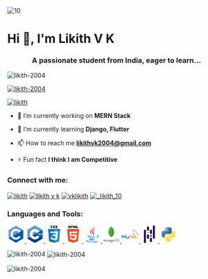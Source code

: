 ![10](https://github.com/user-attachments/assets/9bd9479a-e9a8-448a-ab3f-474719eb4b5b)
<h1 align=center">Hi 👋, I'm Likith V K</h1>
<h3 align="center">A passionate student from India, eager to learn...</h3>

<p align="left"> <img src="https://komarev.com/ghpvc/?username=likith-2004&label=Profile%20views&color=0e75b6&style=flat" alt="likith-2004" /> </p>

<p align="left"> <a href="https://github.com/ryo-ma/github-profile-trophy"><img src="https://github-profile-trophy.vercel.app/?username=likith-2004" alt="likith-2004" /></a> </p>

<p align="left"> <a href="https://twitter.com/likith" target="blank"><img src="https://img.shields.io/twitter/follow/likith?logo=twitter&style=for-the-badge" alt="likith" /></a> </p>

- 🔭 I’m currently working on **MERN Stack**

- 🌱 I’m currently learning **Django, Flutter**

- 📫 How to reach me **likithvk2004@gmail.com**

- ⚡ Fun fact **I think I am Competitive**

<h3 align="left">Connect with me:</h3>
<p align="left">
<a href="https://twitter.com/likith" target="blank"><img align="center" src="https://raw.githubusercontent.com/rahuldkjain/github-profile-readme-generator/master/src/images/icons/Social/twitter.svg" alt="likith" height="30" width="40" /></a>
<a href="https://linkedin.com/in/likith v k" target="blank"><img align="center" src="https://raw.githubusercontent.com/rahuldkjain/github-profile-readme-generator/master/src/images/icons/Social/linked-in-alt.svg" alt="likith v k" height="30" width="40" /></a>
<a href="https://kaggle.com/vklikith" target="blank"><img align="center" src="https://raw.githubusercontent.com/rahuldkjain/github-profile-readme-generator/master/src/images/icons/Social/kaggle.svg" alt="vklikith" height="30" width="40" /></a>
<a href="https://instagram.com/_likith_10" target="blank"><img align="center" src="https://raw.githubusercontent.com/rahuldkjain/github-profile-readme-generator/master/src/images/icons/Social/instagram.svg" alt="_likith_10" height="30" width="40" /></a>
</p>

<h3 align="left">Languages and Tools:</h3>
<p align="left"> <a href="https://www.cprogramming.com/" target="_blank" rel="noreferrer"> <img src="https://raw.githubusercontent.com/devicons/devicon/master/icons/c/c-original.svg" alt="c" width="40" height="40"/> </a> <a href="https://www.w3schools.com/cpp/" target="_blank" rel="noreferrer"> <img src="https://raw.githubusercontent.com/devicons/devicon/master/icons/cplusplus/cplusplus-original.svg" alt="cplusplus" width="40" height="40"/> </a> <a href="https://www.w3schools.com/css/" target="_blank" rel="noreferrer"> <img src="https://raw.githubusercontent.com/devicons/devicon/master/icons/css3/css3-original-wordmark.svg" alt="css3" width="40" height="40"/> </a> <a href="https://www.w3.org/html/" target="_blank" rel="noreferrer"> <img src="https://raw.githubusercontent.com/devicons/devicon/master/icons/html5/html5-original-wordmark.svg" alt="html5" width="40" height="40"/> </a> <a href="https://www.java.com" target="_blank" rel="noreferrer"> <img src="https://raw.githubusercontent.com/devicons/devicon/master/icons/java/java-original.svg" alt="java" width="40" height="40"/> </a> <a href="https://www.mongodb.com/" target="_blank" rel="noreferrer"> <img src="https://raw.githubusercontent.com/devicons/devicon/master/icons/mongodb/mongodb-original-wordmark.svg" alt="mongodb" width="40" height="40"/> </a> <a href="https://www.mysql.com/" target="_blank" rel="noreferrer"> <img src="https://raw.githubusercontent.com/devicons/devicon/master/icons/mysql/mysql-original-wordmark.svg" alt="mysql" width="40" height="40"/> </a> <a href="https://pandas.pydata.org/" target="_blank" rel="noreferrer"> <img src="https://raw.githubusercontent.com/devicons/devicon/2ae2a900d2f041da66e950e4d48052658d850630/icons/pandas/pandas-original.svg" alt="pandas" width="40" height="40"/> </a> <a href="https://www.python.org" target="_blank" rel="noreferrer"> <img src="https://raw.githubusercontent.com/devicons/devicon/master/icons/python/python-original.svg" alt="python" width="40" height="40"/> </a> </p>

<p><img align="left" src="https://github-readme-stats.vercel.app/api/top-langs?username=likith-2004&show_icons=true&locale=en&layout=compact" alt="likith-2004" /></p>

<p>&nbsp;<img align="center" src="https://github-readme-stats.vercel.app/api?username=likith-2004&show_icons=true&locale=en" alt="likith-2004" /></p>

<p><img align="center" src="https://github-readme-streak-stats.herokuapp.com/?user=likith-2004&" alt="likith-2004" /></p>

